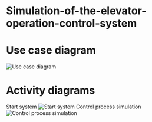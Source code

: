 # Simulation-of-the-elevator-operation-control-system
# Use case diagram
![Use case diagram](https://user-images.githubusercontent.com/72338439/140605683-7631da37-3229-447a-a7cd-05fee6077091.png)
# Activity diagrams
Start system
![Start system](https://user-images.githubusercontent.com/72338439/142487594-c5a9bb81-f6ce-433a-9c06-53dc28361f83.png)
Control process simulation
![Control process simulation](https://user-images.githubusercontent.com/72338439/142489493-d8525feb-ef80-4766-b93b-5891de0490cd.png)
